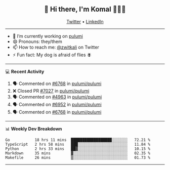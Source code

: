 <h2 align="center"> 👋 Hi there, I'm Komal 🧑🏾‍💻 </h2>
<p align="center">
    <a href="https://twitter.com/zwitkali">Twitter</a> •
    <a href="https://www.linkedin.com/in/komal-ali/">LinkedIn</a>
</p>

--------

- 🔭 I’m currently working on [pulumi](https://github.com/pulumi/pulumi)
- 😄 Pronouns: they/them
- 📫 How to reach me: [@zwitkali](https://twitter.com/zwitkali) on Twitter
- ⚡ Fun fact: My dog is afraid of flies 🪰

--------
💻 **Recent Activity**

<!--START_SECTION:activity-->
1. 🗣 Commented on [#6768](https://github.com/pulumi/pulumi/issues/6768) in [pulumi/pulumi](https://github.com/pulumi/pulumi)
2. ❌ Closed PR [#7027](https://github.com/pulumi/pulumi/pull/7027) in [pulumi/pulumi](https://github.com/pulumi/pulumi)
3. 🗣 Commented on [#4963](https://github.com/pulumi/pulumi/issues/4963) in [pulumi/pulumi](https://github.com/pulumi/pulumi)
4. 🗣 Commented on [#6952](https://github.com/pulumi/pulumi/issues/6952) in [pulumi/pulumi](https://github.com/pulumi/pulumi)
5. 🗣 Commented on [#6768](https://github.com/pulumi/pulumi/issues/6768) in [pulumi/pulumi](https://github.com/pulumi/pulumi)
<!--END_SECTION:activity-->

--------

📊 **Weekly Dev Breakdown**
<!--START_SECTION:waka-->
```text
Go           18 hrs 11 mins  ██████████████████░░░░░░░   72.21 % 
TypeScript   2 hrs 58 mins   ███░░░░░░░░░░░░░░░░░░░░░░   11.84 % 
Python       2 hrs 33 mins   ██▓░░░░░░░░░░░░░░░░░░░░░░   10.15 % 
Markdown     35 mins         ▓░░░░░░░░░░░░░░░░░░░░░░░░   02.35 % 
Makefile     26 mins         ▒░░░░░░░░░░░░░░░░░░░░░░░░   01.73 % 
```
<!--END_SECTION:waka-->

--------